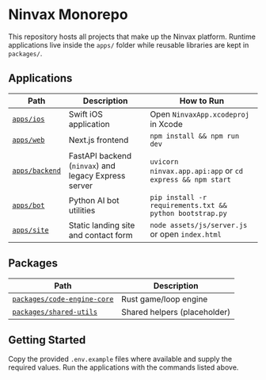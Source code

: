 # Ninvax Monorepo

This repository hosts all projects that make up the Ninvax platform. Runtime applications live inside the `apps/` folder while reusable libraries are kept in `packages/`.

## Applications

| Path | Description | How to Run |
|------|-------------|------------|
| [`apps/ios`](apps/ios) | Swift iOS application | Open `NinvaxApp.xcodeproj` in Xcode |
| [`apps/web`](apps/web) | Next.js frontend | `npm install && npm run dev` |
| [`apps/backend`](apps/backend) | FastAPI backend (`ninvax`) and legacy Express server | `uvicorn ninvax.app.api:app` or `cd express && npm start` |
| [`apps/bot`](apps/bot) | Python AI bot utilities | `pip install -r requirements.txt && python bootstrap.py` |
| [`apps/site`](apps/site) | Static landing site and contact form | `node assets/js/server.js` or open `index.html` |

## Packages

| Path | Description |
|------|-------------|
| [`packages/code-engine-core`](packages/code-engine-core) | Rust game/loop engine |
| [`packages/shared-utils`](packages/shared-utils) | Shared helpers (placeholder) |

## Getting Started

Copy the provided `.env.example` files where available and supply the required values. Run the applications with the commands listed above.

